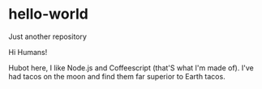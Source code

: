 # hello-world
Just another repository

Hi Humans!

Hubot here, I like Node.js and Coffeescript (that'S what I'm made of).
I've had tacos on the moon and find them far superior to Earth tacos.
